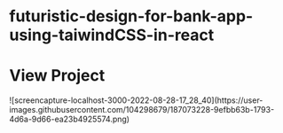 # futuristic-design-for-bank-app-using-taiwindCSS-in-react
 
<h1>View Project</h1>
![screencapture-localhost-3000-2022-08-28-17_28_40](https://user-images.githubusercontent.com/104298679/187073228-9efbb63b-1793-4d6a-9d66-ea23b4925574.png)
